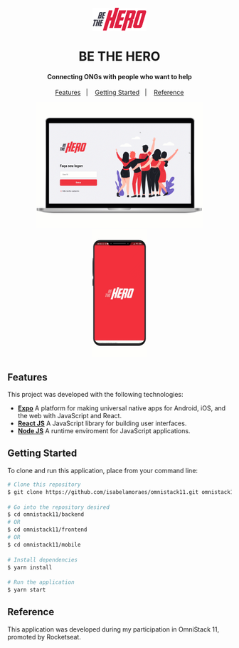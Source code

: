 <h1 align="center">
  <br>
    <img src="https://raw.githubusercontent.com/isabelamoraes/omnistack11/master/demo/logo.jpg" alt="Be The Hero" width="120">
  <br>
  <br>
  BE THE HERO
</h1>

<h4 align="center">
  Connecting ONGs with people who want to help
</h4>

<p align="center">
  <a href="#features">Features</a>&nbsp;&nbsp;&nbsp;|&nbsp;&nbsp;&nbsp;
  <a href="#getting-started">Getting Started</a>&nbsp;&nbsp;&nbsp;|&nbsp;&nbsp;&nbsp;
  <a href="#reference">Reference</a>
</p>

<p align="center">
  <img alt="Web Application Demo" src="https://github.com/isabelamoraes/omnistack11/blob/master/demo/be_the_hero.gif?raw=true" width="75%">
  <img alt="Mobile Application Demo" src="https://github.com/isabelamoraes/omnistack11/blob/master/demo/be_the_hero_app.gif?raw=true" width="25%">
</p>

## Features

This project was developed with the following technologies:

-  **[Expo](https://expo.io/)** A platform for making universal native apps for Android, iOS, and the web with JavaScript and React.
-  **[React JS](https://reactjs.org/)** A JavaScript library for building user interfaces.
-  **[Node JS](https://nodejs.org/)** A runtime enviroment for JavaScript applications.

## Getting Started

To clone and run this application, place from your command line:

```bash
# Clone this repository
$ git clone https://github.com/isabelamoraes/omnistack11.git omnistack11

# Go into the repository desired
$ cd omnistack11/backend
# OR
$ cd omnistack11/frontend
# OR
$ cd omnistack11/mobile

# Install dependencies
$ yarn install

# Run the application
$ yarn start
```

## Reference

This application was developed during my participation in OmniStack 11, promoted by Rocketseat.
